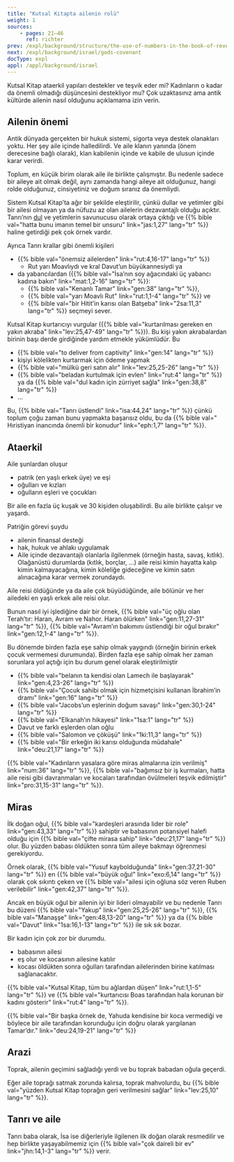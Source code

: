 ```yaml
---
title: "Kutsal Kitapta ailenin rolü"
weight: 1
sources:
    - pages: 21–46
      ref: richter
prev: /expl/background/structure/the-use-of-numbers-in-the-book-of-revelation
next: /expl/background/israel/gods-covenant
docType: expl
appl: /appl/background/israel
---
```


Kutsal Kitap ataerkil yapıları destekler ve teşvik eder mi? Kadınların o kadar da önemli olmadığı düşüncesini destekliyor mu? Çok uzaktasınız ama antik kültürde ailenin nasıl olduğunu açıklamama izin verin.

## Ailenin önemi

<a name="524d"></a>
Antik dünyada gerçekten bir hukuk sistemi, sigorta veya destek olanakları yoktu. Her şey aile içinde halledilirdi. Ve aile klanın yanında (önem derecesine bağlı olarak), klan kabilenin içinde ve kabile de ulusun içinde karar verirdi.

Toplum, en küçük birim olarak aile ile birlikte çalışmıştır. Bu nedenle sadece bir aileye ait olmak değil, aynı zamanda hangi aileye ait olduğunuz, hangi rolde olduğunuz, cinsiyetiniz ve doğum sıranız da önemliydi.

Sistem Kutsal Kitap’ta ağır bir şekilde eleştirilir, çünkü dullar ve yetimler gibi bir ailesi olmayan ya da nüfuzu az olan ailelerin dezavantajlı olduğu açıktır. Tanrı’nın [dul](https://www.bibleserver.com/search/TR/dul) ve yetimlerin savunucusu olarak ortaya çıktığı ve {{% bible val="hatta bunu imanın temel bir unsuru" link="jas:1,27" lang="tr" %}} haline getirdiği pek çok örnek vardır.

Ayrıca Tanrı krallar gibi önemli kişileri 
- {{% bible val="önemsiz ailelerden" link="rut:4,16-17" lang="tr" %}} 
    - Rut yarı Moavlıydı ve kral Davut’un büyükannesiydi ya 
- da yabancılardan ({{% bible val="İsa’nın soy ağacındaki üç yabancı kadına bakın" link="mat:1,2-16" lang="tr" %}}: 
    - {{% bible val="Kenanlı Tamar" link="gen:38" lang="tr" %}}, 
    - {{% bible val="yarı Moavlı Rut" link="rut:1,1-4" lang="tr" %}} ve 
    - {{% bible val="bir Hitit’in karısı olan Batşeba" link="2sa:11,3" lang="tr" %}} seçmeyi sever.

Kutsal Kitap kurtarıcıyı vurgular ({{% bible val="kurtarılması gereken en yakın akraba" link="lev:25,47-49" lang="tr" %}}). Bu kişi yakın akrabalardan birinin başı derde girdiğinde yardım etmekle yükümlüdür. Bu
- {{% bible val="to deliver from captivity" link="gen:14" lang="tr" %}}
- kişiyi kölelikten kurtarmak için ödeme yapmak
- {{% bible val="mülkü geri satın alır" link="lev:25,25-26" lang="tr" %}}
- {{% bible val="beladan kurtulmak için evlen" link="rut:4" lang="tr" %}} ya da {{% bible val="dul kadın için zürriyet sağla" link="gen:38,8" lang="tr" %}}
- ...

Bu, {{% bible val="Tanrı üstlendi" link="isa:44,24" lang="tr" %}} çünkü toplum çoğu zaman bunu yapmakta başarısız oldu, bu da {{% bible val=" Hıristiyan inancında önemli bir konudur" link="eph:1,7" lang="tr" %}}.

## Ataerkil

<a name="3a5d"></a>
Aile şunlardan oluşur

- patrik (en yaşlı erkek üye) ve eşi
- oğulları ve kızları
- oğulların eşleri ve çocukları

Bir aile en fazla üç kuşak ve 30 kişiden oluşabilirdi. Bu aile birlikte çalışır ve yaşardı.

Patriğin görevi şuydu

- ailenin finansal desteği
- hak, hukuk ve ahlakı uygulamak
- Aile içinde dezavantajlı olanlarla ilgilenmek (örneğin hasta, savaş, kıtlık). Olağanüstü durumlarda (kıtlık, borçlar, …) aile reisi kimin hayatta kalıp kimin kalmayacağına, kimin köleliğe gideceğine ve kimin satın alınacağına karar vermek zorundaydı.

Aile reisi öldüğünde ya da aile çok büyüdüğünde, aile bölünür ve her ailedeki en yaşlı erkek aile reisi olur.

Bunun nasıl iyi işlediğine dair bir örnek, {{% bible val="üç oğlu olan Terah’tır: Haran, Avram ve Nahor. Haran ölürken" link="gen:11,27-31" lang="tr" %}}, {{% bible val="Avram’ın bakımını üstlendiği bir oğul bırakır" link="gen:12,1-4" lang="tr" %}}.

Bu dönemde birden fazla eşe sahip olmak yaygındı (örneğin birinin erkek çocuk vermemesi durumunda). Birden fazla eşe sahip olmak her zaman sorunlara yol açtığı için bu durum genel olarak eleştirilmiştir

- {{% bible val="belanın ta kendisi olan Lamech ile başlayarak" link="gen:4,23-26" lang="tr" %}}
- {{% bible val="Çocuk sahibi olmak için hizmetçisini kullanan İbrahim’in dramı" link="gen:16" lang="tr" %}}
- {{% bible val="Jacobs’un eşlerinin doğum savaşı" link="gen:30,1-24" lang="tr" %}}
- {{% bible val="Elkanah’ın hikayesi" link="1sa:1" lang="tr" %}}
- Davut ve farklı eşlerden olan oğlu
- {{% bible val="Salomon ve çöküşü" link="1ki:11,3" lang="tr" %}}
- {{% bible val="Bir erkeğin iki karısı olduğunda müdahale" link="deu:21,17" lang="tr" %}}

{{% bible val="Kadınların yasalara göre miras almalarına izin verilmiş" link="num:36" lang="tr" %}}, {{% bible val="bağımsız bir iş kurmaları, hatta aile reisi gibi davranmaları ve kocaları tarafından övülmeleri teşvik edilmiştir" link="pro:31,15-31" lang="tr" %}}.

## Miras

<a name="82a3"></a>
İlk doğan oğul, {{% bible val="kardeşleri arasında lider bir role" link="gen:43,33" lang="tr" %}} sahiptir ve babasının potansiyel halefi olduğu için {{% bible val="çifte mirasa sahip" link="deu:21,17" lang="tr" %}} olur. Bu yüzden babası öldükten sonra tüm aileye bakmayı öğrenmesi gerekiyordu.

Örnek olarak, {{% bible val="Yusuf kaybolduğunda" link="gen:37,21-30" lang="tr" %}} en {{% bible val="büyük oğul" link="exo:6,14" lang="tr" %}} olarak çok sıkıntı çeken ve {{% bible val="ailesi için oğluna söz veren Ruben verilebilir" link="gen:42,37" lang="tr" %}}.

Ancak en büyük oğul bir ailenin iyi bir lideri olmayabilir ve bu nedenle Tanrı bu düzeni {{% bible val="Yakup" link="gen:25,25-26" lang="tr" %}}, {{% bible val="Manaşşe" link="gen:48,13-20" lang="tr" %}} ya da {{% bible val="Davut" link="1sa:16,1-13" lang="tr" %}} ile sık sık bozar.

Bir kadın için çok zor bir durumdu.

- babasının ailesi
- eş olur ve kocasının ailesine katılır
- kocası öldükten sonra oğulları tarafından ailelerinden birine katılması sağlanacaktır.

{{% bible val="Kutsal Kitap, tüm bu ağlardan düşen" link="rut:1,1-5" lang="tr" %}} ve {{% bible val="kurtarıcısı Boas tarafından hala korunan bir kadını gösterir" link="rut:4" lang="tr" %}}.

{{% bible val="Bir başka örnek de, Yahuda kendisine bir koca vermediği ve böylece bir aile tarafından korunduğu için doğru olarak yargılanan Tamar’dır." link="deu:24,19-21" lang="tr" %}}

## Arazi

<a name="ba14"></a>
Toprak, ailenin geçimini sağladığı yerdi ve bu toprak babadan oğula geçerdi.

Eğer aile toprağı satmak zorunda kalırsa, toprak mahvolurdu, bu {{% bible val="yüzden Kutsal Kitap toprağın geri verilmesini sağlar" link="lev:25,10" lang="tr" %}}.

## Tanrı ve aile

<a name="7049"></a>
Tanrı baba olarak, İsa ise diğerleriyle ilgilenen ilk doğan olarak resmedilir ve hep birlikte yaşayabilmemiz için {{% bible val="çok daireli bir ev" link="jhn:14,1-3" lang="tr" %}} verir.
